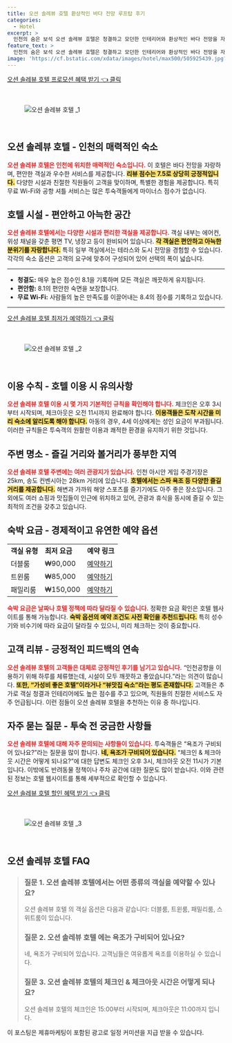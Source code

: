 ```yaml
---
title: 오션 솔레뷰 호텔 환상적인 바다 전망 루프탑 후기
categories:
  - Hotel
excerpt: >
  인천의 숨은 보석 오션 솔레뷰 호텔은 청결하고 모던한 인테리어와 환상적인 바다 전망을 자랑합니다. 합리적인 가격으로 편안한 가족 여행을 즐겨보세요!
feature_text: >
  인천의 숨은 보석 오션 솔레뷰 호텔은 청결하고 모던한 인테리어와 환상적인 바다 전망을 자랑합니다. 합리적인 가격으로 편안한 가족 여행을 즐겨보세요!
image: 'https://cf.bstatic.com/xdata/images/hotel/max500/505925439.jpg?k=a9b7cbdf08952acbe5baa6b0d7f921c9b41eb416799f66f89e53dfdc8672756c&o=&hp=1'
---
```


<p><a class="modoo-button" href="https://tinyurl.com/28fxk4nu" rel="nofollow noopener">오션 솔레뷰 호텔  프로모션 혜택 받기 👈 클릭</a></p><br/>
<figure class="image"><img alt="오션 솔레뷰 호텔 _1" src="https://cf.bstatic.com/xdata/images/hotel/max1024x768/501705655.jpg?k=2368a85385a817b6562a828da50fa1dbeea68d8f6b817810273c45a82c4aea5f&amp;o=&amp;hp=1"/></figure><br/>

<h2 id="오션솔레뷰호텔소개">오션 솔레뷰 호텔 - 인천의 매력적인 숙소</h2>
<p><b><span style="color: #ee2323;">오션 솔레뷰 호텔은 인천에 위치한 매력적인 숙소입니다.</span></b> 이 호텔은 바다 전망을 자랑하며, 편안한 객실과 우수한 서비스를 제공합니다. <b><span style="background-color: #ffe066;">리뷰 점수는 7.5로 상당히 긍정적입니다.</span></b> 다양한 시설과 친절한 직원들이 고객을 맞이하며, 특별한 경험을 제공합니다. 특히 무료 Wi-Fi와 공항 셔틀 서비스는 많은 투숙객들에게 마이너스 점수가 없습니다.</p>
<h2 id="호텔시설및객실정보">호텔 시설 - 편안하고 아늑한 공간</h2>
<p><b><span style="color: #ee2323;">오션 솔레뷰 호텔에서는 다양한 시설과 편리한 객실을 제공합니다.</span></b> 객실 내부는 에어컨, 위성 채널을 갖춘 평면 TV, 냉장고 등이 완비되어 있습니다. <b><span style="background-color: #ffe066;">각 객실은 편안하고 아늑한 분위기를 자랑합니다.</span></b> 특히 일부 객실에서는 테라스와 도시 전망을 경험할 수 있습니다. 각각의 숙소 옵션은 고객의 요구에 맞추어 구성되어 있어 선택의 폭이 넓습니다.</p>
<hr/>
<ul>
<li><b>청결도:</b> 매우 높은 점수인 8.1을 기록하며 모든 객실은 깨끗하게 유지됩니다.</li>
<li><b>편안함:</b> 8.1의 편안한 숙면을 보장합니다.</li>
<li><b>무료 Wi-Fi:</b> 사람들의 높은 만족도를 이끌어내는 8.4의 점수를 기록하고 있습니다.</li>
</ul>
<hr/>
<p><a class="modoo-button" href="https://tinyurl.com/28fxk4nu" rel="nofollow noopener">오션 솔레뷰 호텔  최저가 예약하기 👈 클릭</a></p><br/>
<figure class="image"><img alt="오션 솔레뷰 호텔 _2" src="https://cf.bstatic.com/xdata/images/hotel/max500/505925439.jpg?k=a9b7cbdf08952acbe5baa6b0d7f921c9b41eb416799f66f89e53dfdc8672756c&amp;o=&amp;hp=1"/></figure><br/>
<h2 id="이용수칙안내">이용 수칙 - 호텔 이용 시 유의사항</h2>
<p><b><span style="color: #ee2323;">오션 솔레뷰 호텔 이용 시 몇 가지 기본적인 규칙을 확인해야 합니다.</span></b> 체크인은 오후 3시부터 시작되며, 체크아웃은 오전 11시까지 완료해야 합니다. <b><span style="background-color: #ffe066;">이용객들은 도착 시간을 미리 숙소에 알리도록 해야 합니다.</span></b> 아동의 경우, 4세 이상에게는 성인 요금이 부과됩니다. 이러한 규칙들은 투숙객의 원활한 이용과 쾌적한 환경을 유지하기 위한 것입니다.</p>
<h2 id="주변명소및추천활동">주변 명소 - 즐길 거리와 볼거리가 풍부한 지역</h2>
<p><b><span style="color: #ee2323;">오션 솔레뷰 호텔 주변에는 여러 관광지가 있습니다.</span></b> 인천 아시안 게임 주경기장은 25km, 송도 컨벤시아는 28km 거리에 있습니다. <b><span style="background-color: #ffe066;">호텔에서는 스파 욕조 등 다양한 즐길 거리를 제공합니다.</span></b> 해변과 가까워 해양 스포츠를 즐기기에도 아주 좋은 장소입니다. 그 외에도 여러 쇼핑과 맛집들이 인근에 위치하고 있어, 관광과 휴식을 동시에 즐길 수 있는 최적의 조건을 갖추고 있습니다.</p>
<h2 id="숙박요금및예약정보">숙박 요금 - 경제적이고 유연한 예약 옵션</h2>
<table>
<tr>
<td><b>객실 유형</b></td>
<td><b>최저 요금</b></td>
<td><b>예약 링크</b></td>
</tr>
<tr>
<td>더블룸</td>
<td>₩90,000</td>
<td><a href="예약링크">예약하기</a></td>
</tr>
<tr>
<td>트윈룸</td>
<td>₩85,000</td>
<td><a href="예약링크">예약하기</a></td>
</tr>
<tr>
<td>패밀리룸</td>
<td>₩150,000</td>
<td><a href="예약링크">예약하기</a></td>
</tr>
</table>
<p><b><span style="color: #ee2323;">숙박 요금은 날짜나 호텔 정책에 따라 달라질 수 있습니다.</span></b> 정확한 요금 확인은 호텔 웹사이트를 통해 가능합니다. <b><span style="background-color: #ffe066;">숙박 옵션의 예약 조건도 사전 확인을 추천드립니다.</span></b> 특히 성수기와 비수기에 따라 요금이 달라질 수 있으니, 미리 체크하는 것이 중요합니다.</p>
<h2 id="고객리뷰">고객 리뷰 - 긍정적인 피드백의 연속</h2>
<p><b><span style="color: #ee2323;">오션 솔레뷰 호텔의 고객들은 대체로 긍정적인 후기를 남기고 있습니다.</span></b> “인천공항을 이용하기 위해 하루를 체류했는데, 시설이 모두 깨끗하고 좋았습니다.”라는 의견이 많습니다. <b><span style="background-color: #ffe066;">또한, “가성비 좋은 호텔”이라거나 “뷰맛집 숙소”라는 평도 존재합니다.</span></b> 고객들은 추가로 객실 청결과 인테리어에도 높은 점수를 주고 있으며, 직원들의 친절한 서비스도 자주 언급됩니다. 이런 점들이 오션 솔레뷰 호텔을 추천하는 이유 중 하나입니다.</p>
<h2 id="자주묻는질문">자주 묻는 질문 - 투숙 전 궁금한 사항들</h2>
<p><b><span style="color: #ee2323;">오션 솔레뷰 호텔에 대해 자주 문의되는 사항들이 있습니다.</span></b> 투숙객들은 “욕조가 구비되어 있나요?”라는 질문을 많이 합니다. <b><span style="background-color: #ffe066;">네, 욕조가 구비되어 있습니다.</span></b> “체크인 &amp; 체크아웃 시간은 어떻게 되나요?”에 대한 답변도 체크인 오후 3시, 체크아웃 오전 11시가 기본입니다. 이밖에도 반려동물 정책이나 주차 공간에 대한 질문도 많이 받습니다. 이와 관련된 정보는 호텔 웹사이트를 통해 세부적으로 확인할 수 있습니다.</p>

<p><a class="modoo-button" href="https://tinyurl.com/28fxk4nu" rel="nofollow noopener">오션 솔레뷰 호텔  할인 혜택 받기 👈 클릭</a></p><br>

<figure class="image"><img src="https://cf.bstatic.com/xdata/images/hotel/max500/369806078.jpg?k=c33334f03af025597d9faacc221a7d90af5225f16a407ad573b881667d1e79da&o=&hp=1" alt="오션 솔레뷰 호텔 _3"></figure><br>
<h2 id="오션 솔레뷰 호텔 _FAQ">오션 솔레뷰 호텔  FAQ</h2>
<div itemscope="" itemtype="https://schema.org/FAQPage"> 
<blockquote> 
<div itemscope="" itemprop="mainEntity" itemtype="https://schema.org/Question"> 
<h3 id="질문_1" itemprop="name">질문 1. 오션 솔레뷰 호텔에서는 어떤 종류의 객실을 예약할 수 있나요?</h3> 
<div itemscope="" itemprop="acceptedAnswer" itemtype="https://schema.org/Answer"> 
<span itemprop="text"> 
<p>오션 솔레뷰 호텔 의 객실 옵션은 다음과 같습니다: 더블룸, 트윈룸, 패밀리룸, 스위트룸이 있습니다.</p> 
</span> 
</div> 
</div> 
<div itemscope="" itemprop="mainEntity" itemtype="https://schema.org/Question"> 
<h3 id="질문_2" itemprop="name">질문 2. 오션 솔레뷰 호텔 에는 욕조가 구비되어 있나요?</h3> 
<div itemscope="" itemprop="acceptedAnswer" itemtype="https://schema.org/Answer"> 
<span itemprop="text"> 
<p>네, 욕조가 구비되어 있습니다. 고객님들은 여유롭게 욕조를 이용하실 수 있습니다.</p> 
</span> 
</div> 
</div> 
<div itemscope="" itemprop="mainEntity" itemtype="https://schema.org/Question"> 
<h3 id="질문_3" itemprop="name">질문 3. 오션 솔레뷰 호텔의 체크인 & 체크아웃 시간은 어떻게 되나요?</h3> 
<div itemscope="" itemprop="acceptedAnswer" itemtype="https://schema.org/Answer"> 
<span itemprop="text"> 
<p>오션 솔레뷰 호텔의 체크인은 15:00부터 시작되며, 체크아웃은 11:00까지 입니다.</p> 
</span> 
</div> 
</div> 
</blockquote> 
</div><p>이 포스팅은 제휴마케팅이 포함된 광고로 일정 커미션을 지급 받을 수 있습니다.</p>


